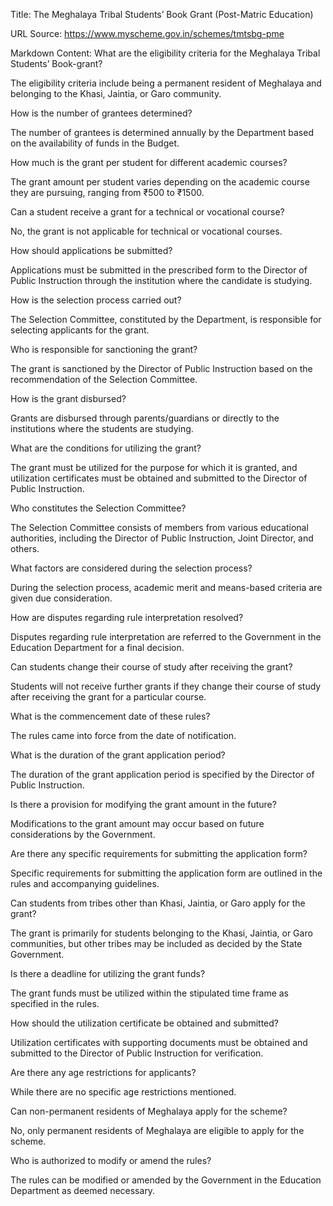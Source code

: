 Title: The Meghalaya Tribal Students’ Book Grant (Post-Matric Education)

URL Source: https://www.myscheme.gov.in/schemes/tmtsbg-pme

Markdown Content:
What are the eligibility criteria for the Meghalaya Tribal Students’ Book-grant?

The eligibility criteria include being a permanent resident of Meghalaya and belonging to the Khasi, Jaintia, or Garo community.

How is the number of grantees determined?

The number of grantees is determined annually by the Department based on the availability of funds in the Budget.

How much is the grant per student for different academic courses?

The grant amount per student varies depending on the academic course they are pursuing, ranging from ₹500 to ₹1500.

Can a student receive a grant for a technical or vocational course?

No, the grant is not applicable for technical or vocational courses.

How should applications be submitted?

Applications must be submitted in the prescribed form to the Director of Public Instruction through the institution where the candidate is studying.

How is the selection process carried out?

The Selection Committee, constituted by the Department, is responsible for selecting applicants for the grant.

Who is responsible for sanctioning the grant?

The grant is sanctioned by the Director of Public Instruction based on the recommendation of the Selection Committee.

How is the grant disbursed?

Grants are disbursed through parents/guardians or directly to the institutions where the students are studying.

What are the conditions for utilizing the grant?

The grant must be utilized for the purpose for which it is granted, and utilization certificates must be obtained and submitted to the Director of Public Instruction.

Who constitutes the Selection Committee?

The Selection Committee consists of members from various educational authorities, including the Director of Public Instruction, Joint Director, and others.

What factors are considered during the selection process?

During the selection process, academic merit and means-based criteria are given due consideration.

How are disputes regarding rule interpretation resolved?

Disputes regarding rule interpretation are referred to the Government in the Education Department for a final decision.

Can students change their course of study after receiving the grant?

Students will not receive further grants if they change their course of study after receiving the grant for a particular course.

What is the commencement date of these rules?

The rules came into force from the date of notification.

What is the duration of the grant application period?

The duration of the grant application period is specified by the Director of Public Instruction.

Is there a provision for modifying the grant amount in the future?

Modifications to the grant amount may occur based on future considerations by the Government.

Are there any specific requirements for submitting the application form?

Specific requirements for submitting the application form are outlined in the rules and accompanying guidelines.

Can students from tribes other than Khasi, Jaintia, or Garo apply for the grant?

The grant is primarily for students belonging to the Khasi, Jaintia, or Garo communities, but other tribes may be included as decided by the State Government.

Is there a deadline for utilizing the grant funds?

The grant funds must be utilized within the stipulated time frame as specified in the rules.

How should the utilization certificate be obtained and submitted?

Utilization certificates with supporting documents must be obtained and submitted to the Director of Public Instruction for verification.

Are there any age restrictions for applicants?

While there are no specific age restrictions mentioned.

Can non-permanent residents of Meghalaya apply for the scheme?

No, only permanent residents of Meghalaya are eligible to apply for the scheme.

Who is authorized to modify or amend the rules?

The rules can be modified or amended by the Government in the Education Department as deemed necessary.
